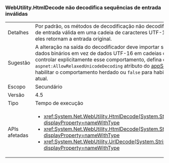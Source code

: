 ### <a name="webutilityhtmldecode-no-longer-decodes-invalid-input-sequences"></a>WebUtility.HtmlDecode não decodifica sequências de entrada inválidas

|   |   |
|---|---|
|Detalhes|Por padrão, os métodos de decodificação não decodificam mais uma sequência de entrada válida em uma cadeia de caracteres UTF-16 inválida. Em vez disso, eles retornam a entrada original.|
|Sugestão|A alteração na saída do decodificador deve importar somente se você armazenar dados binários em vez de dados UTF-16 em cadeias de caracteres. Para controlar explicitamente esse comportamento, defina o <code>aspnet:AllowRelaxedUnicodeDecoding</code> atributo do [appSettings](~/docs/framework/configure-apps/file-schema/appsettings/index.md) elemento <code>true</code> para habilitar o comportamento herdado ou <code>false</code> para habilitar o comportamento atual.|
|Escopo|Secundário|
|Versão|4.5|
|Tipo|Tempo de execução|
|APIs afetadas|<ul><li><xref:System.Net.WebUtility.HtmlDecode(System.String)?displayProperty=nameWithType></li><li><xref:System.Net.WebUtility.HtmlDecode(System.String,System.IO.TextWriter)?displayProperty=nameWithType></li><li><xref:System.Net.WebUtility.UrlDecode(System.String)?displayProperty=nameWithType></li></ul>|

